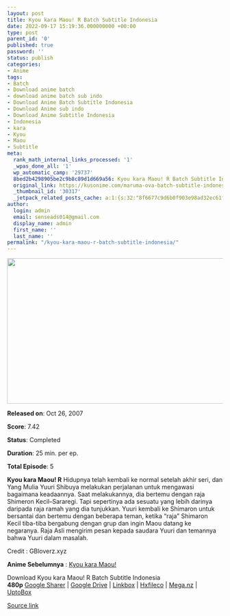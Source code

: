 ```yaml
---
layout: post
title: Kyou kara Maou! R Batch Subtitle Indonesia
date: 2022-09-17 15:19:36.000000000 +00:00
type: post
parent_id: '0'
published: true
password: ''
status: publish
categories:
- Anime
tags:
- Batch
- Download anime batch
- download anime batch sub indo
- Download Anime Batch Subtitle Indonesia
- Download Anime sub indo
- Download Anime Subtitle Indonesia
- Indonesia
- kara
- Kyou
- Maou
- Subtitle
meta:
  rank_math_internal_links_processed: '1'
  _wpas_done_all: '1'
  wp_automatic_camp: '29737'
  8bed2b4298905be2c9b8c89d1d669a56: Kyou kara Maou! R Batch Subtitle Indonesia
  original_link: https://kusonime.com/maruma-ova-batch-subtitle-indonesia/
  _thumbnail_id: '30317'
  _jetpack_related_posts_cache: a:1:{s:32:"8f6677c9d6b0f903e98ad32ec61f8deb";a:2:{s:7:"expires";i:1663498895;s:7:"payload";a:3:{i:0;a:1:{s:2:"id";i:29871;}i:1;a:1:{s:2:"id";i:30057;}i:2;a:1:{s:2:"id";i:30374;}}}}
author:
  login: admin
  email: senseads014@gmail.com
  display_name: admin
  first_name: ''
  last_name: ''
permalink: "/kyou-kara-maou-r-batch-subtitle-indonesia/"
---
```

<p><img width="541" height="340" src="{{ site.baseurl }}/assets/2022/09/Kyou-kara-Maou-R-541x340.jpg" class="attachment-thumb-large size-thumb-large wp-post-image" alt="" loading="lazy" title="Kyou kara Maou! R Batch Subtitle Indonesia" srcset="https://kusonime.com/wp-content/uploads/2022/09/Kyou-kara-Maou-R-541x340.jpg 541w, https://kusonime.com/wp-content/uploads/2022/09/Kyou-kara-Maou-R-300x189.jpg 300w, https://kusonime.com/wp-content/uploads/2022/09/Kyou-kara-Maou-R-768x483.jpg 768w, https://kusonime.com/wp-content/uploads/2022/09/Kyou-kara-Maou-R-520x327.jpg 520w, https://kusonime.com/wp-content/uploads/2022/09/Kyou-kara-Maou-R.jpg 1000w" sizes="(max-width: 541px) 100vw, 541px" />
<p><b>Released on</b>: Oct 26, 2007</p>
<p>
<p><b>Score</b>: 7.42</p>
<p>
<p><b>Status</b>: Completed</p>
<p>
<p><b>Duration</b>: 25 min. per ep.</p>
<p>
<p><b>Total Episode</b>: 5</p>
<p>
<p><strong>Kyou kara Maou! R</strong> Hidupnya telah kembali ke normal setelah akhir seri, dan Yang Mulia Yuuri Shibuya melakukan perjalanan untuk mengawasi bagaimana keadaannya. Saat melakukannya, dia bertemu dengan raja Shimeron Kecil–Sararegi. Tapi sepertinya ada sesuatu yang lebih darinya daripada raja ramah yang dia tunjukkan. Yuuri kembali ke Shimaron untuk bersantai dan bertemu dengan beberapa teman, ketika “raja” Shimaron Kecil tiba-tiba bergabung dengan grup dan ingin Maou datang ke negaranya. Raja Asli mengirim pesan kepada saudara Yuuri dan temannya bahwa Yuuri dalam masalah.</p>
<p>
<p>Credit : GBloverz.xyz</p>
<p>
<p><strong>Anime Sebelumnya</strong> : <a href="https://kusonime.com/maruma-batch-sub-indo/" rel="noopener" target="_blank">Kyou kara Maou!</a></p>
<p>
<div class="smokeddl">
<div class="smokettl">Download Kyou kara Maou! R Batch Subtitle Indonesia</div>
<div class="smokeurl"><strong>480p</strong> <a href="https://acefile.co/f/82832267/kusonime-kyou-kara-maou-r-rar" target="_blank" rel="noopener">Google Sharer</a> | <a href="https://drive.google.com/uc?export=download&amp;id=1LbuFgaqZAqHQvQwOUgFFGHWOx_WqGh7W" target="_blank" rel="noopener">Google Drive</a> | <a href="https://lbx.to/f/iKs5dM0" target="_blank" rel="noopener">Linkbox</a> | <a href="https://hxfile.co/wni8fm4j0jx4" target="_blank" rel="noopener">Hxfileco</a> | <a href="https://mega.nz/file/5vBj2LDC#NPVgs3vYnH0ICTOCIA8xz6AgH1jjdxjMOZQ441RIJ1M" target="_blank" rel="noopener">Mega.nz</a> | <a href="https://uptobox.com/mt3r3ezb5n0s" target="_blank" rel="noopener">UptoBox</a></div>
</div>
<p><a href="https://kusonime.com/maruma-ova-batch-subtitle-indonesia/">Source link </a></p>
